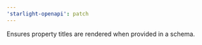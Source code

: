 ```yaml
---
'starlight-openapi': patch
---
```


Ensures property titles are rendered when provided in a schema.
